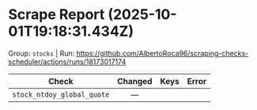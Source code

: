 # Scrape Report (2025-10-01T19:18:31.434Z)

Group: `stocks`  |  Run: https://github.com/AlbertoRoca96/scraping-checks-scheduler/actions/runs/18173017174

| Check | Changed | Keys | Error |
|---|:---:|:--|:--|
| `stock_ntdoy_global_quote` | — |  |  |

